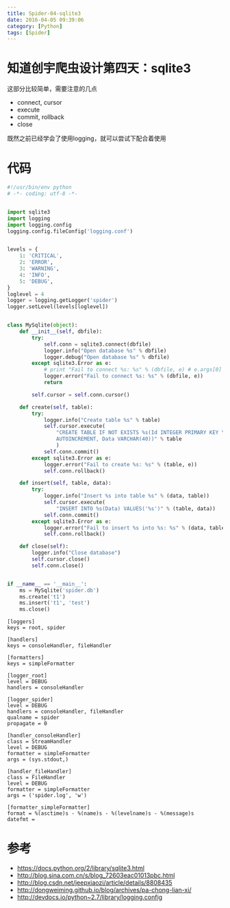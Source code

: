 ```yaml
---
title: Spider-04-sqlite3
date: 2016-04-05 09:39:06
category: [Python]
tags: [Spider]
---
```


# 知道创宇爬虫设计第四天：sqlite3

这部分比较简单，需要注意的几点

- connect, cursor
- execute
- commit, rollback
- close


既然之前已经学会了使用logging，就可以尝试下配合着使用

# 代码

```python MySqlite.py
#!/usr/bin/env python
# -*- coding: utf-8 -*-


import sqlite3
import logging
import logging.config
logging.config.fileConfig('logging.conf')


levels = {
    1: 'CRITICAL',
    2: 'ERROR',
    3: 'WARNING',
    4: 'INFO',
    5: 'DEBUG',
}
loglevel = 4
logger = logging.getLogger('spider')
logger.setLevel(levels[loglevel])


class MySqlite(object):
    def __init__(self, dbfile):
        try:
            self.conn = sqlite3.connect(dbfile)
            logger.info("Open database %s" % dbfile)
            logger.debug("Open database %s" % dbfile)
        except sqlite3.Error as e:
            # print "Fail to connect %s: %s" % (dbfile, e) # e.args[0]
            logger.error("Fail to connect %s: %s" % (dbfile, e))
            return

        self.cursor = self.conn.cursor()

    def create(self, table):
        try:
            logger.info("Create table %s" % table)
            self.cursor.execute(
                "CREATE TABLE IF NOT EXISTS %s(Id INTEGER PRIMARY KEY \
                AUTOINCREMENT, Data VARCHAR(40))" % table
                )
            self.conn.commit()
        except sqlite3.Error as e:
            logger.error("Fail to create %s: %s" % (table, e))
            self.conn.rollback()

    def insert(self, table, data):
        try:
            logger.info("Insert %s into table %s" % (data, table))
            self.cursor.execute(
                "INSERT INTO %s(Data) VALUES('%s')" % (table, data))
            self.conn.commit()
        except sqlite3.Error as e:
            logger.error("Fail to insert %s into %s: %s" % (data, table, e))
            self.conn.rollback()

    def close(self):
        logger.info("Close database")
        self.cursor.close()
        self.conn.close()


if __name__ == '__main__':
    ms = MySqlite('spider.db')
    ms.create('t1')
    ms.insert('t1', 'test')
    ms.close()
```

```shell logging.conf
[loggers]
keys = root, spider

[handlers]
keys = consoleHandler, fileHandler

[formatters]
keys = simpleFormatter

[logger_root]
level = DEBUG
handlers = consoleHandler

[logger_spider]
level = DEBUG
handlers = consoleHandler, fileHandler
qualname = spider
propagate = 0

[handler_consoleHandler]
class = StreamHandler
level = DEBUG
formatter = simpleFormatter
args = (sys.stdout,)

[handler_fileHandler]
class = FileHandler
level = DEBUG
formatter = simpleFormatter
args = ('spider.log', 'w')

[formatter_simpleFormatter]
format = %(asctime)s - %(name)s - %(levelname)s - %(message)s
datefmt = 
```

# 参考

- https://docs.python.org/2/library/sqlite3.html
- http://blog.sina.com.cn/s/blog_72603eac01013pbc.html
- http://blog.csdn.net/jeepxiaozi/article/details/8808435
- http://dongweiming.github.io/blog/archives/pa-chong-lian-xi/
- http://devdocs.io/python~2.7/library/logging.config